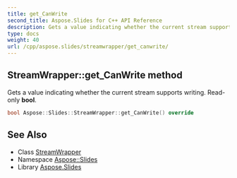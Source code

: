 ```yaml
---
title: get_CanWrite
second_title: Aspose.Slides for C++ API Reference
description: Gets a value indicating whether the current stream supports writing. Read-only bool.
type: docs
weight: 40
url: /cpp/aspose.slides/streamwrapper/get_canwrite/
---
```

## StreamWrapper::get_CanWrite method


Gets a value indicating whether the current stream supports writing. Read-only **bool**.

```cpp
bool Aspose::Slides::StreamWrapper::get_CanWrite() override
```

## See Also

* Class [StreamWrapper](../)
* Namespace [Aspose::Slides](../../)
* Library [Aspose.Slides](../../../)

